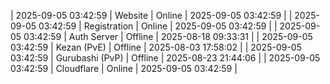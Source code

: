 | 2025-09-05 03:42:59 | Website | Online | 2025-09-05 03:42:59 |
| 2025-09-05 03:42:59 | Registration | Online | 2025-09-05 03:42:59 |
| 2025-09-05 03:42:59 | Auth Server | Offline | 2025-08-18 09:33:31 |
| 2025-09-05 03:42:59 | Kezan (PvE) | Offline | 2025-08-03 17:58:02 |
| 2025-09-05 03:42:59 | Gurubashi (PvP) | Offline | 2025-08-23 21:44:06 |
| 2025-09-05 03:42:59 | Cloudflare | Online | 2025-09-05 03:42:59 |
